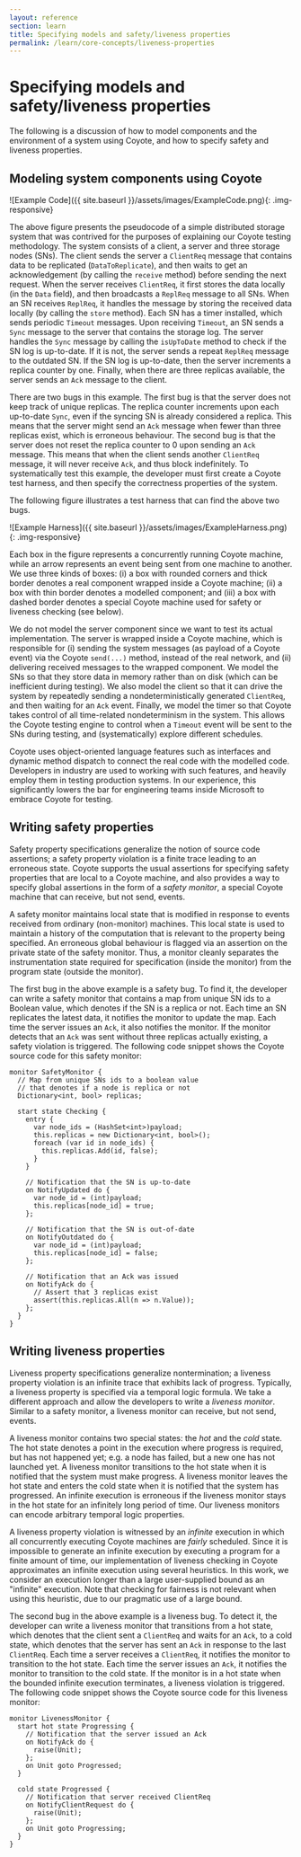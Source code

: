 ```yaml
---
layout: reference
section: learn
title: Specifying models and safety/liveness properties
permalink: /learn/core-concepts/liveness-properties
---
```


Specifying models and safety/liveness properties
================================================
The following is a discussion of how to model components and the environment of a system using Coyote, and how to specify safety and liveness properties.

## Modeling system components using Coyote
![Example Code]({{ site.baseurl }}/assets/images/ExampleCode.png){: .img-responsive}

The above figure presents the pseudocode of a simple distributed storage system that was contrived for the purposes of explaining our Coyote testing methodology. The system consists of a client, a server and three storage nodes (SNs). The client sends the server a `ClientReq` message that contains data to be replicated (`DataToReplicate`), and then waits to get an acknowledgement (by calling the `receive` method) before sending the next request. When the server receives `ClientReq`, it first stores the data locally (in the `Data` field), and then broadcasts a `ReplReq` message to all SNs. When an SN receives `ReplReq`, it handles the message by storing the received data locally (by calling the `store` method). Each SN has a timer installed, which sends periodic `Timeout` messages. Upon receiving `Timeout`, an SN sends a `Sync` message to the server that contains the storage log. The server handles the `Sync` message by calling the `isUpToDate` method to check if the SN log is up-to-date. If it is not, the server sends a repeat `ReplReq` message to the outdated SN. If the SN log is up-to-date, then the server increments a replica counter by one. Finally, when there are three replicas available, the server sends an `Ack` message to the client.

There are two bugs in this example. The first bug is that the server does not keep track of unique replicas. The replica counter increments upon each up-to-date `Sync`, even if the syncing SN is already considered a replica. This means that the server might send an `Ack` message when fewer than three replicas exist, which is erroneous behaviour. The second bug is that the server does not reset the replica counter to 0 upon sending an `Ack` message. This means that when the client sends another `ClientReq` message, it will never receive `Ack`, and thus block indefinitely. To systematically test this example, the developer must first create a Coyote test harness, and then specify the correctness properties of the system.

The following figure illustrates a test harness that can find the above two bugs.

![Example Harness]({{ site.baseurl }}/assets/images/ExampleHarness.png){: .img-responsive}

Each box in the figure represents a concurrently running Coyote machine, while an arrow represents an event being sent from one machine to another. We use three kinds of boxes: (i) a box with rounded corners and thick border denotes a real component wrapped inside a Coyote machine; (ii) a box with thin border denotes a modelled component; and (iii) a box with dashed border denotes a special Coyote machine used for safety or liveness checking (see below).

We do not model the server component since we want to test its actual implementation. The server is wrapped inside a Coyote machine, which is responsible for (i) sending the system messages (as payload of a Coyote event) via the Coyote `send(...)` method, instead of the real network, and (ii) delivering received messages to the wrapped component. We model the SNs so that they store data in memory rather than on disk (which can be inefficient during testing). We also model the client so that it can drive the system by repeatedly sending a nondeterministically generated `ClientReq`, and then waiting for an `Ack` event. Finally, we model the timer so that Coyote takes control of all time-related nondeterminism in the system. This allows the Coyote testing engine to control when a `Timeout` event will be sent to the SNs during testing, and (systematically) explore different schedules.

Coyote uses object-oriented language features such as interfaces and dynamic method dispatch to connect the real code with the modelled code. Developers in industry are used to working with such features, and heavily employ them in testing production systems. In our experience, this significantly lowers the bar for engineering teams inside Microsoft to embrace Coyote for testing.

## Writing safety properties
Safety property specifications generalize the notion of source code assertions; a safety property violation is a finite trace leading to an erroneous state. Coyote supports the usual assertions for specifying safety properties that are local to a Coyote machine, and also provides a way to specify global assertions in the form of a _safety monitor_, a special Coyote machine that can receive, but not send, events.

A safety monitor maintains local state that is modified in response to events received from ordinary (non-monitor) machines. This local state is used to maintain a history of the computation that is relevant to the property being specified. An erroneous global behaviour is flagged via an assertion on the private state of the safety monitor. Thus, a monitor cleanly separates the instrumentation state required for specification (inside the monitor) from the program state (outside the monitor).

The first bug in the above example is a safety bug. To find it, the developer can write a safety monitor that contains a map from unique SN ids to a Boolean value, which denotes if the SN is a replica or not. Each time an SN replicates the latest data, it notifies the monitor to update the map. Each time the server issues an `Ack`, it also notifies the monitor. If the monitor detects that an `Ack` was sent without three replicas actually existing, a safety violation is triggered. The following code snippet shows the Coyote source code for this safety monitor:
```
monitor SafetyMonitor {
  // Map from unique SNs ids to a boolean value
  // that denotes if a node is replica or not
  Dictionary<int, bool> replicas;

  start state Checking {
    entry {
      var node_ids = (HashSet<int>)payload;
      this.replicas = new Dictionary<int, bool>();
      foreach (var id in node_ids) {
        this.replicas.Add(id, false);
      }
    }
    
    // Notification that the SN is up-to-date
    on NotifyUpdated do {
      var node_id = (int)payload;
      this.replicas[node_id] = true;
    };
    
    // Notification that the SN is out-of-date
    on NotifyOutdated do {
      var node_id = (int)payload;
      this.replicas[node_id] = false;
    };
    
    // Notification that an Ack was issued
    on NotifyAck do {
      // Assert that 3 replicas exist
      assert(this.replicas.All(n => n.Value));
    };
  }
}
```

## Writing liveness properties
Liveness property specifications generalize nontermination; a liveness property violation is an infinite trace that exhibits lack of progress. Typically, a liveness property is specified via a temporal logic formula. We take a different approach and allow the developers to write a _liveness monitor_. Similar to a safety monitor, a liveness monitor can receive, but not send, events.

A liveness monitor contains two special states: the _hot_ and the _cold_ state. The hot state denotes a point in the execution where progress is required, but has not happened yet; e.g. a node has failed, but a new one has not launched yet. A liveness monitor transitions to the hot state when it is notified that the system must make progress. A liveness monitor leaves the hot state and enters the cold state when it is notified that the system has progressed. An infinite execution is erroneous if the liveness monitor stays in the hot state for an infinitely long period of time. Our liveness monitors can encode arbitrary temporal logic properties.

A liveness property violation is witnessed by an _infinite_ execution in which all concurrently executing Coyote machines are _fairly_ scheduled. Since it is impossible to generate an infinite execution by executing a program for a finite amount of time, our implementation of liveness checking in Coyote approximates an infinite execution using several heuristics. In this work, we consider an execution longer than a large user-supplied bound as an "infinite" execution. Note that checking for fairness is not relevant when using this heuristic, due to our pragmatic use of a large bound.

The second bug in the above example is a liveness bug. To detect it, the developer can write a liveness monitor that transitions from a hot state, which denotes that the client sent a `ClientReq` and waits for an `Ack`, to a cold state, which denotes that the server has sent an `Ack` in response to the last `ClientReq`. Each time a server receives a `ClientReq`, it notifies the monitor to transition to the hot state. Each time the server issues an `Ack`, it notifies the monitor to transition to the cold state. If the monitor is in a hot state when the bounded infinite execution terminates, a liveness violation is triggered. The following code snippet shows the Coyote source code for this liveness monitor:
```
monitor LivenessMonitor {
  start hot state Progressing {
    // Notification that the server issued an Ack
    on NotifyAck do {
      raise(Unit);
    };
    on Unit goto Progressed;
  }
  
  cold state Progressed {
    // Notification that server received ClientReq
    on NotifyClientRequest do {
      raise(Unit);
    };
    on Unit goto Progressing;
  }
}
```
